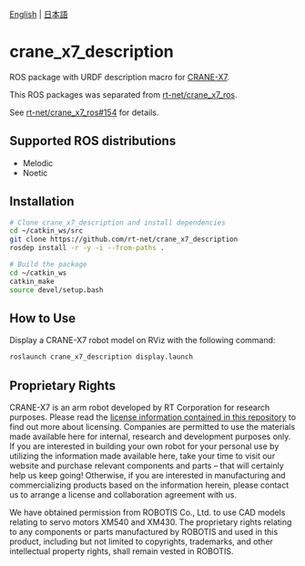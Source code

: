 [English](README.en.md) | [日本語](README.md)

# crane_x7_description

ROS package with URDF description macro for [CRANE-X7](https://rt-net.jp/products/crane-x7/).

This ROS packages was separated from [rt-net/crane_x7_ros](https://github.com/rt-net/crane_x7_ros).

See [rt-net/crane_x7_ros#154](https://github.com/rt-net/crane_x7_ros/issues/154) for details.

## Supported ROS distributions

- Melodic
- Noetic

## Installation

```sh
# Clone crane_x7_description and install dependencies
cd ~/catkin_ws/src
git clone https://github.com/rt-net/crane_x7_description
rosdep install -r -y -i --from-paths .

# Build the package
cd ~/catkin_ws
catkin_make
source devel/setup.bash
```

## How to Use

Display a CRANE-X7 robot model on RViz with the following command:

```sh
roslaunch crane_x7_description display.launch 
```

## Proprietary Rights

CRANE-X7 is an arm robot developed by RT Corporation for research purposes.
Please read the [license information contained in this repository](./LICENSE) to find out more about licensing.
Companies are permitted to use the materials made available here for internal, research and development purposes only.
If you are interested in building your own robot for your personal use by utilizing the information made available here, take your time to visit our website and purchase relevant components and parts – that will certainly help us keep going!
Otherwise, if you are interested in manufacturing and commercializing products based on the information herein, please contact us to arrange a license and collaboration agreement with us.

We have obtained permission from ROBOTIS Co., Ltd. to use CAD models relating to servo motors XM540 and XM430.
The proprietary rights relating to any components or parts manufactured by ROBOTIS and used in this product, including but not limited to copyrights, trademarks, and other intellectual property rights, shall remain vested in ROBOTIS.
